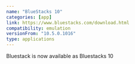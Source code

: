 ```yaml
---
name: "BlueStacks 10"
categories: [app]
link: https://www.bluestacks.com/download.html
compatibility: emulation
versionFrom: "10.5.0.1016"
type: applications
---
```


Bluestack is now available as Bluestacks 10